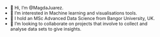 - 👋 Hi, I’m @MagdaJuarez.
- 👀 I’m interested in Machine learning and visualisations tools.
- 🌱 I hold an MSc Advanced Data Science from Bangor University, UK.
- 💞️ I’m looking to collaborate on projects that involve to collect and analyse data sets to give insights. 


<!---
MagdaJuarez/MagdaJuarez is a ✨ special ✨ repository because its `README.md` (this file) appears on your GitHub profile.
You can click the Preview link to take a look at your changes.
--->
